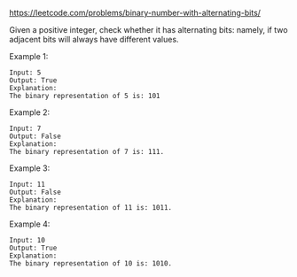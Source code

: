 https://leetcode.com/problems/binary-number-with-alternating-bits/

Given a positive integer, check whether it has alternating bits: namely, if two adjacent bits will always have different values.

Example 1:
```
Input: 5
Output: True
Explanation:
The binary representation of 5 is: 101
```
Example 2:
```
Input: 7
Output: False
Explanation:
The binary representation of 7 is: 111.
```
Example 3:
```
Input: 11
Output: False
Explanation:
The binary representation of 11 is: 1011.
```
Example 4:
```
Input: 10
Output: True
Explanation:
The binary representation of 10 is: 1010.
```
